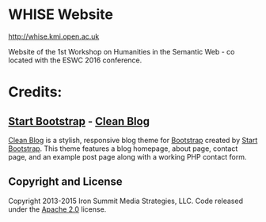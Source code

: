 # WHISE Website

http://whise.kmi.open.ac.uk

Website of the 1st Workshop on Humanities in the Semantic Web - co located with the ESWC 2016 conference.

# Credits:
## [Start Bootstrap](http://startbootstrap.com/) - [Clean Blog](http://startbootstrap.com/template-overviews/clean-blog/)

[Clean Blog](http://startbootstrap.com/template-overviews/clean-blog/) is a stylish, responsive blog theme for [Bootstrap](http://getbootstrap.com/) created by [Start Bootstrap](http://startbootstrap.com/). This theme features a blog homepage, about page, contact page, and an example post page along with a working PHP contact form.

## Copyright and License

Copyright 2013-2015 Iron Summit Media Strategies, LLC. Code released under the [Apache 2.0](https://github.com/IronSummitMedia/startbootstrap-clean-blog/blob/gh-pages/LICENSE) license.
